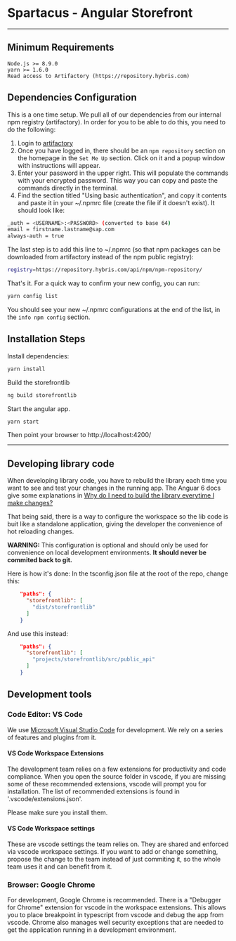 # Spartacus - Angular Storefront

---

## Minimum Requirements

```
Node.js >= 8.9.0
yarn >= 1.6.0
Read access to Artifactory (https://repository.hybris.com)
```

## Dependencies Configuration

This is a one time setup. We pull all of our dependencies from our internal npm registry (artifactory). In order for you to be able to do this, you need to do the following:

1.  Login to [artifactory](https://repository.hybris.com/webapp/#/login)
2.  Once you have logged in, there should be an `npm repository` section on the homepage in the `Set Me Up` section. Click on it and a popup window with instructions will appear.
3.  Enter your password in the upper right. This will populate the commands with your encrypted password. This way you can copy and paste the commands directly in the terminal.
4.  Find the section titled "Using basic authentication", and copy it contents and paste it in your ~/.npmrc file (create the file if it doesn't exist). It should look like:

```bash
_auth = <USERNAME>:<PASSWORD> (converted to base 64)
email = firstname.lastname@sap.com
always-auth = true
```

The last step is to add this line to ~/.npmrc (so that npm packages can be downloaded from artifactory instead of the npm public registry):

```bash
registry=https://repository.hybris.com/api/npm/npm-repository/
```

That's it. For a quick way to confirm your new config, you can run:

```bash
yarn config list
```

You should see your new ~/.npmrc configurations at the end of the list, in the `info npm config` section.

## Installation Steps

Install dependencies:

```bash
yarn install
```

Build the storefrontlib

```bash
ng build storefrontlib
```

Start the angular app.

```bash
yarn start
```

Then point your browser to http://localhost:4200/

---

## Developing library code

When developing library code, you have to rebuild the library each time you want to see and test your changes in the running app. The Anguar 6 docs give some explanations in [Why do I need to build the library everytime I make changes?](https://github.com/angular/angular-cli/wiki/stories-create-library#why-do-i-need-to-build-the-library-everytime-i-make-changes)

That being said, there is a way to configure the workspace so the lib code is buit like a standalone application, giving the developer the convenience of hot reloading changes.

**WARNING:** This configuration is optional and should only be used for convenience on local development environments. **It should never be commited back to git.**

Here is how it's done: In the tsconfig.json file at the root of the repo, change this:

```json
    "paths": {
      "storefrontlib": [
        "dist/storefrontlib"
      ]
    }
```

And use this instead:

```json
    "paths": {
      "storefrontlib": [
        "projects/storefrontlib/src/public_api"
      ]
    }
```

## Development tools

### Code Editor: VS Code

We use [Microsoft Visual Studio Code](https://code.visualstudio.com) for development. We rely on a series of features and plugins from it.

#### VS Code Workspace Extensions

The development team relies on a few extensions for productivity and code compliance. When you open the source folder in vscode, if you are missing some of these recommended extensions, vscode will prompt you for installation. The list of recommended extensions is found in '.vscode/extensions.json'.

Please make sure you install them.

#### VS Code Workspace settings

These are vscode settings the team relies on. They are shared and enforced via vscode workspace settings. If you want to add or change something, propose the change to the team instead of just commiting it, so the whole team uses it and can benefit from it.

### Browser: Google Chrome

For development, Google Chrome is recommended. There is a "Debugger for Chrome" extension for vscode in the workspace extensions. This allows you to place breakpoint in typescript from vscode and debug the app from vscode.
Chrome also manages well security exceptions that are needed to get the application running in a development environment.
